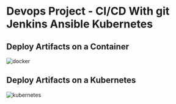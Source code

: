 # Devops Project - CI/CD With git Jenkins Ansible Kubernetes
## Deploy Artifacts on a Container
![docker](https://github.com/user-attachments/assets/f87281e9-a929-45b0-baae-cff989fae512)

## Deploy Artifacts on a Kubernetes

![kubernetes](https://github.com/user-attachments/assets/0abab4db-6efc-40ea-b5b1-decae9e517e9)

